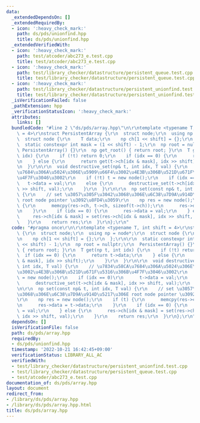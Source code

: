 ```yaml
---
data:
  _extendedDependsOn: []
  _extendedRequiredBy:
  - icon: ':heavy_check_mark:'
    path: ds/pds/unionfind.hpp
    title: ds/pds/unionfind.hpp
  _extendedVerifiedWith:
  - icon: ':heavy_check_mark:'
    path: test/atcoder/abc273_e.test.cpp
    title: test/atcoder/abc273_e.test.cpp
  - icon: ':heavy_check_mark:'
    path: test/library_checker/datastructure/persistent_queue.test.cpp
    title: test/library_checker/datastructure/persistent_queue.test.cpp
  - icon: ':heavy_check_mark:'
    path: test/library_checker/datastructure/persistent_unionfind.test.cpp
    title: test/library_checker/datastructure/persistent_unionfind.test.cpp
  _isVerificationFailed: false
  _pathExtension: hpp
  _verificationStatusIcon: ':heavy_check_mark:'
  attributes:
    links: []
  bundledCode: "#line 2 \"ds/pds/array.hpp\"\n\r\ntemplate <typename T, int shift\
    \ = 4>\r\nstruct PersistentArray {\r\n  struct node;\r\n  using np = node*;\r\n\
    \  struct node {\r\n    T data;\r\n    np ch[1 << shift] = {};\r\n  };\r\n\r\n\
    \  static constexpr int mask = (1 << shift) - 1;\r\n  np root = nullptr;\r\n \
    \ PersistentArray() {}\r\n  np get_root() { return root; }\r\n  T get(np t, int\
    \ idx) {\r\n    if (!t) return 0;\r\n    if (idx == 0) {\r\n      return t->data;\r\
    \n    } else {\r\n      return get(t->ch[idx & mask], idx >> shift);\r\n    }\r\
    \n  }\r\n\r\n  void destructive_set(np& t, int idx, T val) {\r\n    // \u7834\u58CA\
    \u7684\u306A\u5024\u306E\u5909\u66F4\u3002\u4E3B\u306B\u521D\u671F\u5316\u306B\
    \u4F7F\u3046\u3002\r\n    if (!t) t = new node();\r\n    if (idx == 0)\r\n   \
    \   t->data = val;\r\n    else {\r\n      destructive_set(t->ch[idx & mask], idx\
    \ >> shift, val);\r\n    }\r\n  }\r\n\r\n  np set(const np& t, int idx, T val)\
    \ {\r\n    // set \u3057\u305F\u3042\u3068\u306E\u6C38\u7D9A\u914D\u5217\u306E\
    \ root node pointer \u3092\u8FD4\u3059\r\n    np res = new node();\r\n    if (t)\
    \ {\r\n      memcpy(res->ch, t->ch, sizeof(t->ch));\r\n      res->data = t->data;\r\
    \n    }\r\n    if (idx == 0) {\r\n      res->data = val;\r\n    } else {\r\n \
    \     res->ch[idx & mask] = set(res->ch[idx & mask], idx >> shift, val);\r\n \
    \   }\r\n    return res;\r\n  }\r\n};\r\n"
  code: "#pragma once\r\n\r\ntemplate <typename T, int shift = 4>\r\nstruct PersistentArray\
    \ {\r\n  struct node;\r\n  using np = node*;\r\n  struct node {\r\n    T data;\r\
    \n    np ch[1 << shift] = {};\r\n  };\r\n\r\n  static constexpr int mask = (1\
    \ << shift) - 1;\r\n  np root = nullptr;\r\n  PersistentArray() {}\r\n  np get_root()\
    \ { return root; }\r\n  T get(np t, int idx) {\r\n    if (!t) return 0;\r\n  \
    \  if (idx == 0) {\r\n      return t->data;\r\n    } else {\r\n      return get(t->ch[idx\
    \ & mask], idx >> shift);\r\n    }\r\n  }\r\n\r\n  void destructive_set(np& t,\
    \ int idx, T val) {\r\n    // \u7834\u58CA\u7684\u306A\u5024\u306E\u5909\u66F4\
    \u3002\u4E3B\u306B\u521D\u671F\u5316\u306B\u4F7F\u3046\u3002\r\n    if (!t) t\
    \ = new node();\r\n    if (idx == 0)\r\n      t->data = val;\r\n    else {\r\n\
    \      destructive_set(t->ch[idx & mask], idx >> shift, val);\r\n    }\r\n  }\r\
    \n\r\n  np set(const np& t, int idx, T val) {\r\n    // set \u3057\u305F\u3042\
    \u3068\u306E\u6C38\u7D9A\u914D\u5217\u306E root node pointer \u3092\u8FD4\u3059\
    \r\n    np res = new node();\r\n    if (t) {\r\n      memcpy(res->ch, t->ch, sizeof(t->ch));\r\
    \n      res->data = t->data;\r\n    }\r\n    if (idx == 0) {\r\n      res->data\
    \ = val;\r\n    } else {\r\n      res->ch[idx & mask] = set(res->ch[idx & mask],\
    \ idx >> shift, val);\r\n    }\r\n    return res;\r\n  }\r\n};\r\n"
  dependsOn: []
  isVerificationFile: false
  path: ds/pds/array.hpp
  requiredBy:
  - ds/pds/unionfind.hpp
  timestamp: '2022-10-21 16:42:45+09:00'
  verificationStatus: LIBRARY_ALL_AC
  verifiedWith:
  - test/library_checker/datastructure/persistent_unionfind.test.cpp
  - test/library_checker/datastructure/persistent_queue.test.cpp
  - test/atcoder/abc273_e.test.cpp
documentation_of: ds/pds/array.hpp
layout: document
redirect_from:
- /library/ds/pds/array.hpp
- /library/ds/pds/array.hpp.html
title: ds/pds/array.hpp
---
```

